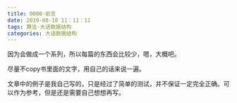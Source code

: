 ```yaml
---
title: 0000-前言
date: 2019-08-18 11：11：11
tags: 算法-大话数据结构
categories: 大话数据结构
---
```


因为会做成一个系列，所以每篇的东西会比较少，嗯，大概吧。

尽量不copy书里面的文字，用自己的话来说一遍。

文章中的例子是我自己写的，只是经过了简单的测试，并不保证一定完全正确。可以作为参考，但是还是需要自己想想再写。